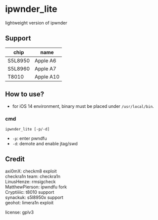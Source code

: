# ipwnder_lite  
lightweight version of ipwnder  


## Support  
| chip | name |
|---------|----------|
| S5L8950 | Apple A6 |
| S5L8960 | Apple A7 |
| T8010 | Apple A10 |


## How to use?
- for iOS 14 environment, binary must be placed under `/usr/local/bin`.  

### cmd
```
ipwnder_lite [-p/-d]  
```
- `-p`: enter pwndfu  
- `-d`: demote and enable jtag/swd  


## Credit  
axi0mX: checkm8 exploit  
checkra1n team: checkra1n  
LinusHenze: rmsigcheck  
MatthewPierson: ipwndfu fork  
Cryptiiiic: t8010 support  
synackuk: s5l8950x support  
geohot: limera1n exploit  

license: gplv3  
